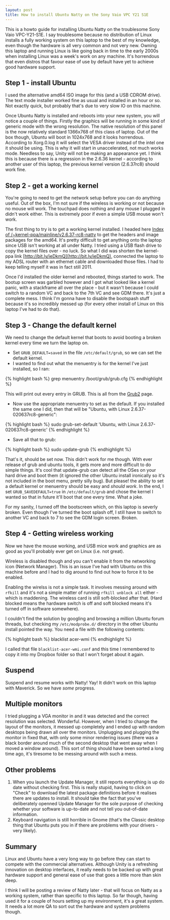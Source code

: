 ```yaml
---
layout: post
title: How to install Ubuntu Natty on the Sony Vaio VPC Y21 S1E
---
```


This is a howto guide for installing Ubuntu Natty on the troublesome Sony Vaio VPC-Y21-S1E. I say troublesome because no distribution of Linux installs a fully working system on this laptop to the best of my knowledge, even though the hardware is all very common and not very new. Owning this laptop and running Linux is like going back in time to the early 2000s when installing Linux was a week's work on any machine. It's horrendous that even distros that favour ease of use by default have yet to achieve good hardware support.

## Step 1 - install Ubuntu

I used the alternative amd64 ISO image for this (and a USB CDROM drive). The text mode installer worked fine as usual and installed in an hour or so. Not exactly quick, but probably that's due to very slow IO on this machine.

Once Ubuntu Natty is installed and reboots into your new system, you will notice a couple of things. Firstly the graphics will be running in some kind of generic mode with the wrong resolution. The native resolution of this panel is the now relatively standard 1366x768 of this class of laptop. Out of the box though, Ubuntu will boot in 1024x768 and it looks horrendous. According to Xorg.0.log it will select the VESA driver instead of the intel one it should be using. This is why it will start in unaccelerated, not much works mode. Needless to say, Unity will not be making an appearance yet. I think this is because there is a regression in the 2.6.36 kernel - according to another user of this laptop, the previous kernel version (2.6.37rc8) should work fine.

## Step 2 - get a working kernel

You're going to need to get the network setup before you can do anything useful. Out of the box, I'm not sure if the wireless is working or not because no mouse will work. The touchpad does nothing and any mouse I plugged in didn't work either. This is extremely poor if even a simple USB mouse won't work.

The first thing to try is to get a working kernel installed. I headed here [Index of /~kernel-ppa/mainline/v2.6.37-rc8-natty](http://kernel.ubuntu.com/~kernel-ppa/mainline/v2.6.37-rc8-natty/) to get the headers and image packages for the amd64. It's pretty difficult to get anything onto the laptop since USB isn't working at all under Natty. I tried using a USB flash drive to copy the kernel files over - no luck. So what I did was shorten the kernel-ppa link [http://bit.ly/ieDkmQ](http://bit.ly/ieDkmQ), connected the laptop to my ADSL router with an ethernet cable and downloaded those files. I had to keep telling myself it was in fact still 2011.

Once I'd installed the older kernel and rebooted, things started to work. The bootup screen was garbled however and I got what looked like a kernel panic, with a stackframe all over the place - but it wasn't because I could switch to a random VC and back to the 7th VC and see GDM there. It's just a complete mess. I think I'm gonna have to disable the bootspash stuff because it's so incredibly messed up (for every other install of Linux on this laptop I've had to do that).

## Step 3 - Change the default kernel

We need to change the default kernel that boots to avoid booting a broken kernel every time we turn the laptop on.

- Set `GRUB_DEFAULT=saved` in the file `/etc/default/grub`, so we can set the default kernel.
- I wanted to find out what the menuentry is for the kernel I've just installed, so I ran:

{% highlight bash %}
grep menuentry /boot/grub/grub.cfg
{% endhighlight %}

This will print out every entry in GRUB. This is all from the [Grub2](https://help.ubuntu.com/community/Grub2) page.

- Now use the appropriate menuentry to set as the default. If you installed the same one I did, then that will be "Ubuntu, with Linux 2.6.37-020637rc8-generic":

{% highlight bash %}
sudo grub-set-default 'Ubuntu, with Linux 2.6.37-020637rc8-generic'
{% endhighlight %}

- Save all that to grub:

{% highlight bash %}
sudo update-grub
{% endhighlight %}

That's it, should be set now. This didn't work for me though. With ever release of grub and ubuntu tools, it gets more and more difficult to do simple things. It's cool that update-grub can detect all the OSes on your hard drive and boot them (it ignored the other Ubuntu install ironically so it's not included in the boot menu, pretty silly bug). But please! the ability to set a default kernel or menuentry should be easy and *should work*. In the end, I set `GRUB_SAVEDEFAULT=true` in `/etc/default/grub` and chose the kernel I wanted so that in future it'll boot that one every time. What a joke.

For my sanity, I turned off the bootscreen which, on this laptop is severly broken. Even though I've turned the boot splash off, I still have to switch to another VC and back to 7 to see the GDM login screen. Broken.

## Step 4 - Getting wireless working

Now we have the mouse working, and USB mice work and graphics are as good as you'll probably ever get on Linux (i.e. not great).

Wireless is disabled though and you can't enable it from the networking icon (Network Manager). This is an issue I've had with Ubuntu on this machine before and I had to dig around to find out how to force it to be enabled.

Enabling the wirelss is not a simple task. It involves messing around with `rfkill` and it's not a simple matter of running `rfkill unblock all` either - which is maddening. The wireless card is still soft-blocked after that. (Hard blocked means the hardware switch is off and soft blocked means it's turned off in software somewhere).

I couldn't find the solution by googling and browsing a million Ubuntu forum threads, but checking my `/etc/modprobe.d/` directory in the other Ubuntu install pointed the way. You need a file with the following contents:

{% highlight bash %}
blacklist acer-wmi
{% endhighlight %}

I called that file `blacklist-acer-wmi.conf` and this time I remembered to copy it into my Dropbox folder so that I won't forget about it again.

## Suspend

Suspend and resume works with Natty! Yay! It didn't work on this laptop with Maverick. So we have *some* progress.

## Multiple monitors

I tried plugging a VGA monitor in and it was detected and the correct resolution was selected. Wonderful. However, when I tried to change the layout of the monitors, it messed up completely and I ended up with random desktops being drawn all over the monitors. Unplugging and plugging the monitor in fixed that, with only some minor rendering issues (there was a black border around much of the second desktop that went away when I moved a window around). This sort of thing should have been sorted a long time ago, it's tiresome to be messing around with such a mess.

## Other problems

1. When you launch the Update Manager, it still reports everything is up do date without checking first. This is really stupid, having to click on "Check" to download the latest package definitions before it realises there are updates to install. It should take the fact that you've deliberately openned Update Manager for the sole purpose of checking whether your software is up-to-date and not tell you out-of-date information.
1. Keyboard navigation is still horrible in Gnome (that's the Classic desktop thing that Ubuntu puts you in if there are problems with your drivers - very likely).

## Summary

Linux and Ubuntu have a very long way to go before they can start to compete with the commercial alternatives. Although Unity is a refreshing innovation on desktop interfaces, it really needs to be backed up with great hardware support and general ease of use that goes a little more than skin deep.

I think I will be posting a review of Natty later - that will focus on Natty as a working system, rather than specific to this laptop. So far though, having used it for a couple of hours setting up my environment, it's a great system. It needs a lot more QA to sort out the hardware and system problems though.
